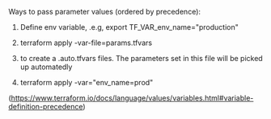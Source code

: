Ways to pass parameter values (ordered by precedence):

1. Define env variable, .e.g, export TF_VAR_env_name="production"

2. terraform apply -var-file=params.tfvars

3. to create a .auto.tfvars files. The parameters set in this file will be picked up automatedly

4. terraform apply -var="env_name=prod"

(https://www.terraform.io/docs/language/values/variables.html#variable-definition-precedence)

